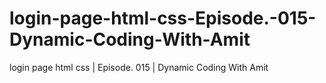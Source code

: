 # login-page-html-css-Episode.-015-Dynamic-Coding-With-Amit
login page html css | Episode. 015 | Dynamic Coding With Amit
